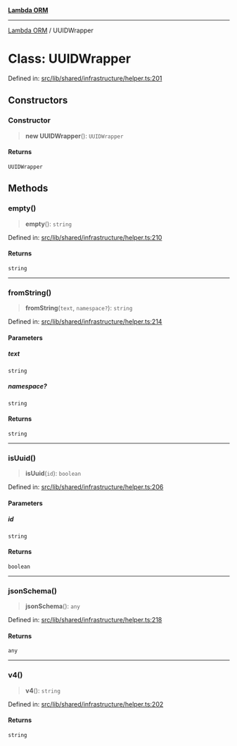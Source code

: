 [**Lambda ORM**](../README.md)

***

[Lambda ORM](../README.md) / UUIDWrapper

# Class: UUIDWrapper

Defined in: [src/lib/shared/infrastructure/helper.ts:201](https://github.com/lambda-orm/lambdaorm-base/blob/54d568062b637a6aed5442a048b140146d1f573b/src/lib/shared/infrastructure/helper.ts#L201)

## Constructors

### Constructor

> **new UUIDWrapper**(): `UUIDWrapper`

#### Returns

`UUIDWrapper`

## Methods

### empty()

> **empty**(): `string`

Defined in: [src/lib/shared/infrastructure/helper.ts:210](https://github.com/lambda-orm/lambdaorm-base/blob/54d568062b637a6aed5442a048b140146d1f573b/src/lib/shared/infrastructure/helper.ts#L210)

#### Returns

`string`

***

### fromString()

> **fromString**(`text`, `namespace?`): `string`

Defined in: [src/lib/shared/infrastructure/helper.ts:214](https://github.com/lambda-orm/lambdaorm-base/blob/54d568062b637a6aed5442a048b140146d1f573b/src/lib/shared/infrastructure/helper.ts#L214)

#### Parameters

##### text

`string`

##### namespace?

`string`

#### Returns

`string`

***

### isUuid()

> **isUuid**(`id`): `boolean`

Defined in: [src/lib/shared/infrastructure/helper.ts:206](https://github.com/lambda-orm/lambdaorm-base/blob/54d568062b637a6aed5442a048b140146d1f573b/src/lib/shared/infrastructure/helper.ts#L206)

#### Parameters

##### id

`string`

#### Returns

`boolean`

***

### jsonSchema()

> **jsonSchema**(): `any`

Defined in: [src/lib/shared/infrastructure/helper.ts:218](https://github.com/lambda-orm/lambdaorm-base/blob/54d568062b637a6aed5442a048b140146d1f573b/src/lib/shared/infrastructure/helper.ts#L218)

#### Returns

`any`

***

### v4()

> **v4**(): `string`

Defined in: [src/lib/shared/infrastructure/helper.ts:202](https://github.com/lambda-orm/lambdaorm-base/blob/54d568062b637a6aed5442a048b140146d1f573b/src/lib/shared/infrastructure/helper.ts#L202)

#### Returns

`string`
